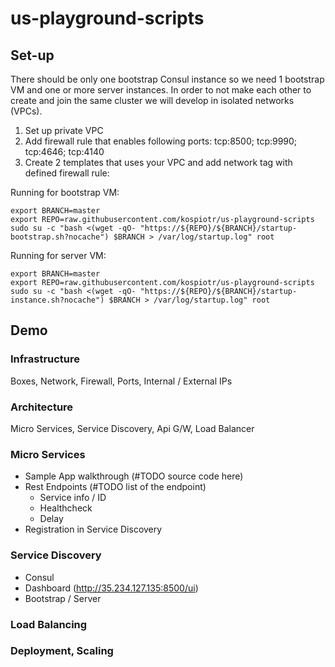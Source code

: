# us-playground-scripts
## Set-up

There should be only one bootstrap Consul instance so we need 1 bootstrap VM and one or more server instances. In order to not make each other to create and join the same cluster we will develop in isolated networks (VPCs). 

1. Set up private VPC
2. Add firewall rule that enables following ports: tcp:8500; tcp:9990; tcp:4646; tcp:4140
3. Create 2 templates that uses your VPC and add network tag with defined firewall rule:

Running for bootstrap VM:

```
export BRANCH=master
export REPO=raw.githubusercontent.com/kospiotr/us-playground-scripts
sudo su -c "bash <(wget -qO- "https://${REPO}/${BRANCH}/startup-bootstrap.sh?nocache") $BRANCH > /var/log/startup.log" root
```

Running for server VM:

```
export BRANCH=master
export REPO=raw.githubusercontent.com/kospiotr/us-playground-scripts
sudo su -c "bash <(wget -qO- "https://${REPO}/${BRANCH}/startup-instance.sh?nocache") $BRANCH > /var/log/startup.log" root
```

## Demo

### Infrastructure

Boxes, Network, Firewall, Ports, Internal / External IPs

### Architecture

Micro Services, Service Discovery, Api G/W, Load Balancer

### Micro Services

* Sample App walkthrough (#TODO source code here)
* Rest Endpoints (#TODO list of the endpoint)
  * Service info / ID
  * Healthcheck
  * Delay
* Registration in Service Discovery

### Service Discovery

* Consul
* Dashboard (http://35.234.127.135:8500/ui)
* Bootstrap / Server

### Load Balancing



### Deployment, Scaling

